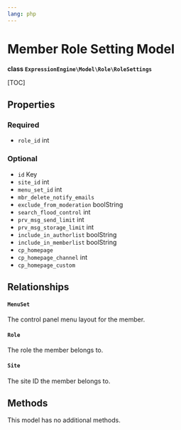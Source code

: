 ```yaml
---
lang: php
---
```


<!--
    This source file is part of the open source project
    ExpressionEngine User Guide (https://github.com/ExpressionEngine/ExpressionEngine-User-Guide)

    @link      https://expressionengine.com/
    @copyright Copyright (c) 2003-2021, Packet Tide, LLC (https://packettide.com)
    @license   https://expressionengine.com/license Licensed under Apache License, Version 2.0
-->

# Member Role Setting Model

**class `ExpressionEngine\Model\Role\RoleSettings`**

[TOC]

## Properties

### Required

- `role_id` int

### Optional

- `id` Key
- `site_id` int
- `menu_set_id` int
- `mbr_delete_notify_emails`
- `exclude_from_moderation` boolString
- `search_flood_control` int
- `prv_msg_send_limit` int
- `prv_msg_storage_limit` int
- `include_in_authorlist`  boolString
- `include_in_memberlist` boolString
- `cp_homepage`
- `cp_homepage_channel` int
- `cp_homepage_custom`

## Relationships

#### `MenuSet`

The control panel menu layout for the member.

#### `Role`

The role the member belongs to.

#### `Site`

The site ID the member belongs to.

## Methods

This model has no additional methods.

